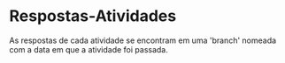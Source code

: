 # Respostas-Atividades

As respostas de cada atividade se encontram em uma 'branch' nomeada com a data em que a atividade foi passada.
